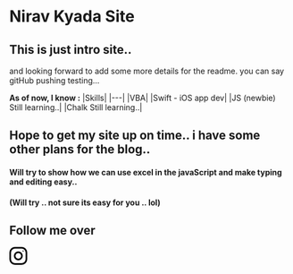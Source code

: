 # Nirav Kyada Site


## This is just intro site..

and looking forward to add some more details for the readme.
you can say gitHub pushing testing...

**As of now, I know :**
|Skills|
|---|
|VBA|
|Swift - iOS app dev|
|JS (newbie) Still learning..|
|Chalk Still learning..|

## Hope to get my site up on time.. i have some other plans for the blog..
#### Will try to show how we can use excel in the javaScript and make typing and editing easy.. 
#### (Will try .. not sure its easy for you .. lol)

## Follow me over
[![Instagram](/sources/image/instagram.png)](https://instagram.com/_darkslayer_)


